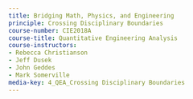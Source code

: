 ```yaml
---
title: Bridging Math, Physics, and Engineering
principle: Crossing Disciplinary Boundaries
course-number: CIE2018A
course-title: Quantitative Engineering Analysis
course-instructors:
- Rebecca Christianson
- Jeff Dusek
- John Geddes
- Mark Somerville
media-key: 4_QEA_Crossing Disciplinary Boundaries
---
```

